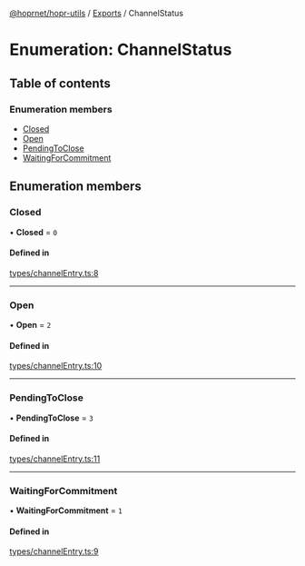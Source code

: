[@hoprnet/hopr-utils](../README.md) / [Exports](../modules.md) / ChannelStatus

# Enumeration: ChannelStatus

## Table of contents

### Enumeration members

- [Closed](ChannelStatus.md#closed)
- [Open](ChannelStatus.md#open)
- [PendingToClose](ChannelStatus.md#pendingtoclose)
- [WaitingForCommitment](ChannelStatus.md#waitingforcommitment)

## Enumeration members

### Closed

• **Closed** = `0`

#### Defined in

[types/channelEntry.ts:8](https://github.com/szczebel1995/hoprnet/blob/master/packages/utils/src/types/channelEntry.ts#L8)

___

### Open

• **Open** = `2`

#### Defined in

[types/channelEntry.ts:10](https://github.com/szczebel1995/hoprnet/blob/master/packages/utils/src/types/channelEntry.ts#L10)

___

### PendingToClose

• **PendingToClose** = `3`

#### Defined in

[types/channelEntry.ts:11](https://github.com/szczebel1995/hoprnet/blob/master/packages/utils/src/types/channelEntry.ts#L11)

___

### WaitingForCommitment

• **WaitingForCommitment** = `1`

#### Defined in

[types/channelEntry.ts:9](https://github.com/szczebel1995/hoprnet/blob/master/packages/utils/src/types/channelEntry.ts#L9)

